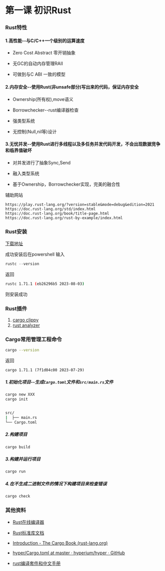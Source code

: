 # 第一课 初识Rust



### Rust特性

#### 1.高性能--与C/C++一个级别的运算速度

- Zero Cost Abstract 零开销抽象

- 无GC的自动内存管理RAII
- 可做到与C ABI 一致的模型



#### 2.内存安全--使用Rust(非unsafe部分)写出来的代码，保证内存安全

- Ownership(所有权),move语义

- Borrowchecker--rust编译器检查

- 强类型系统

- 无控制(Null,nil等)设计

#### 3.无忧并发--使用Rust进行多线程以及多任务并发代码开发，不会出现数据竞争和临界值破坏

- 对并发进行了抽象Sync,Send

- 融入类型系统

- 基于Ownership，Borrowchecker实现，完美的融合性



辅助网站

```http
https://play.rust-lang.org/?version=stable&mode=debug&edition=2021
https://doc.rust-lang.org/std/index.html
https://doc.rust-lang.org/book/title-page.html
https://doc.rust-lang.org/rust-by-example/index.html
```

### Rust安装

[下载地址](https://www.rust-lang.org/tools/install) 



成功安装后在powershell 输入 



```rust
rustc --version
```

返回

```bash
rustc 1.71.1 (eb26296b5 2023-08-03)
```

则安装成功

### Rust插件

1. [cargo clippy](https://github.com/rust-lang/rust-clippy)
2. [rust analyzer](https://rust-analyzer.github.io/)

### Cargo常用管理工程命令

```bash
cargo --version
```



返回

```
cargo 1.71.1 (7f1d04c00 2023-07-29)
```



##### 1.初始化项目--生成`Cargo.toml`文件和`src/main.rs`文件

```bash
cargo new XXX
cargo init


src/
|  ├── main.rs
└── Cargo.toml
```





##### 2.构建项目

```rust
cargo build
```

##### 3.构建并运行项目

```rust
cargo run
```

##### 4.在不生成二进制文件的情况下构建项目来检查错误

```rust
cargo check
```



### 其他资料

- [Rust在线编译器](https://play.rust-lang.org/?version=stable&mode=debug&edition=2021)
- [Rust标准库文档](https://doc.rust-lang.org/std/index.html)

- [Introduction - The Cargo Book (rust-lang.org)](https://doc.rust-lang.org/cargo/)

- [hyper/Cargo.toml at master · hyperium/hyper · GitHub](https://github.com/hyperium/hyper/blob/master/Cargo.toml)
- [rust编译套件和中文手册](https://kaisery.github.io/trpl-zh-cn/ch01-01-installation.html)